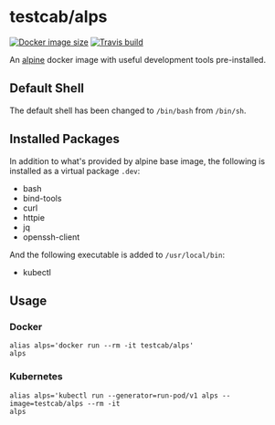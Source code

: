 # testcab/alps

[![Docker image size](https://badgen.net/docker/size/testcab/alps)](https://hub.docker.com/r/testcab/alps)
[![Travis build](https://badgen.net/travis/testcab/docker-alps)](https://travis-ci.org/testcab/docker-alps)

An [alpine](https://hub.docker.com/_/alpine) docker image with useful development tools pre-installed.

## Default Shell

The default shell has been changed to `/bin/bash` from `/bin/sh`.

## Installed Packages

In addition to what's provided by alpine base image, the following is installed as a virtual package `.dev`:

* bash
* bind-tools
* curl
* httpie
* jq
* openssh-client

And the following executable is added to `/usr/local/bin`:

* kubectl

## Usage

### Docker

```
alias alps='docker run --rm -it testcab/alps'
alps
```

### Kubernetes

```
alias alps='kubectl run --generator=run-pod/v1 alps --image=testcab/alps --rm -it
alps
```
